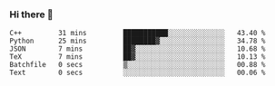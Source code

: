 ### Hi there 👋

<!--START_SECTION:waka-->

```text
C++         31 mins         ███████████░░░░░░░░░░░░░░   43.40 %
Python      25 mins         ████████▓░░░░░░░░░░░░░░░░   34.78 %
JSON        7 mins          ██▓░░░░░░░░░░░░░░░░░░░░░░   10.68 %
TeX         7 mins          ██▓░░░░░░░░░░░░░░░░░░░░░░   10.13 %
Batchfile   0 secs          ▒░░░░░░░░░░░░░░░░░░░░░░░░   00.88 %
Text        0 secs          ░░░░░░░░░░░░░░░░░░░░░░░░░   00.06 %
```

<!--END_SECTION:waka-->
